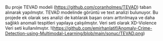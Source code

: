 Bu proje TEVAD modeli (https://github.com/coranholmes/TEVAD) taban alınarak yapılmıştır. TEVAD modelinde görüntü ve text analizi bulunuyor. Bu projede ek olarak ses analizi de katılarak başarı oranı arttırılmaya ve daha sağlıklı anomali tespitleri yapılaya çalışılmıştır.
Veri seti olarak XD-Violence Veri seti kullanılmıştır.
!(https://github.com/emirhanlatif/Anomaly-Crime-Detection-using-Multimodal-Learning/blob/main/sonuc/TEVAD.png)
